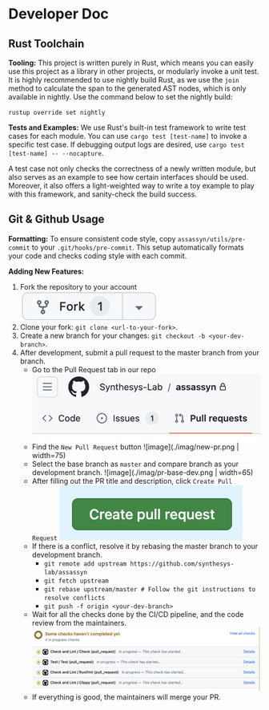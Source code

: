 # Developer Doc

## Rust Toolchain

**Tooling:** This project is written purely in Rust, which means you can easily use this
project as a library in other projects, or modularly invoke a unit test. It is highly recommended
to use nightly build Rust, as we use the `join` method to calculate the span to the generated
AST nodes, which is only available in nightly. Use the command below to set the nightly build:

````
rustup override set nightly
````

**Tests and Examples:** We use Rust's built-in test framework to write test cases for each module.
You can use `cargo test [test-name]` to invoke a specific test case. If debugging output logs are
desired, use `cargo test [test-name] -- --nocapture`.

A test case not only checks the correctness of a newly written module, but also serves as an
example to see how certain interfaces should be used. Moreover, it also offers a light-weighted
way to write a toy example to play with this framework, and sanity-check the build success.

## Git & Github Usage

**Formatting:** To ensure consistent code style, copy `assassyn/utils/pre-commit` to your
`.git/hooks/pre-commit`. This setup automatically formats your code and checks coding
style with each commit.

**Adding New Features:** 
1. Fork the repository to your account ![image](./imag/fork.png)
2. Clone your fork: `git clone <url-to-your-fork>`.
3. Create a new branch for your changes: `git checkout -b <your-dev-branch>`.
4. After development, submit a pull request to the master branch from your branch.
   - Go to the Pull Request tab in our repo ![image](./imag/pr-tab.png)
   - Find the `New Pull Request` button ![image](./imag/new-pr.png | width=75)
   - Select the base branch as `master` and compare branch as your development branch.
   ![image](./imag/pr-base-dev.png | width=65)
   - After filling out the PR title and description, click `Create Pull Request`
   ![image](./imag/create-pr.png)
   - If there is a conflict, resolve it by rebasing the master branch to your development branch.
     - `git remote add upstream https://github.com/synthesys-lab/assassyn`
     - `git fetch upstream`
     - `git rebase upstream/master # Follow the git instructions to resolve conflicts`
     - `git push -f origin <your-dev-branch>`
   - Wait for all the checks done by the CI/CD pipeline, and the code review from the maintainers.
   ![image](./imag/pr-checks.png)
   - If everything is good, the maintainers will merge your PR.

